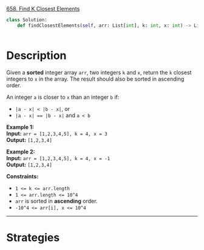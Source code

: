 [658. Find K Closest Elements](https://leetcode.com/problems/find-k-closest-elements/)

```python
class Solution:
    def findClosestElements(self, arr: List[int], k: int, x: int) -> List[int]:
        
```

# Description

Given a **sorted** integer array `arr`, two integers `k` and `x`, return the `k` closest integers to `x` in the array. The result should also be sorted in ascending order.

An integer `a` is closer to `x` than an integer `b` if:

- `|a - x| < |b - x|`, or
- `|a - x| == |b - x|` and `a < b`

**Example 1:**  
**Input:** `arr = [1,2,3,4,5], k = 4, x = 3`  
**Output:** `[1,2,3,4]`  

**Example 2:**  
**Input:** `arr = [1,2,3,4,5], k = 4, x = -1`  
**Output:** `[1,2,3,4]`  

**Constraints:**
- `1 <= k <= arr.length`
- `1 <= arr.length <= 10^4`
- `arr` is sorted in **ascending** order.
- `-10^4 <= arr[i], x <= 10^4`

---

# Strategies


